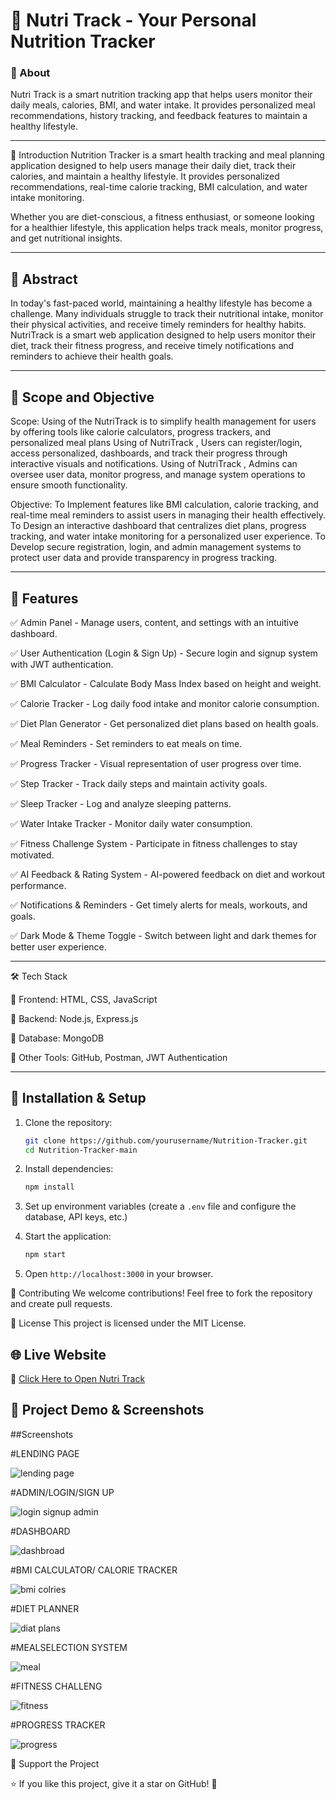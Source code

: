 # 🍏 Nutri Track - Your Personal Nutrition Tracker  


### 📌 About  
Nutri Track is a smart nutrition tracking app that helps users monitor their daily meals, calories, BMI, and water intake. It provides personalized meal recommendations, history tracking, and feedback features to maintain a healthy lifestyle.  

---


📖 Introduction
Nutrition Tracker is a smart health tracking and meal planning application designed to help users manage their daily diet, track their calories, and maintain a healthy lifestyle. It provides personalized recommendations, real-time calorie tracking, BMI calculation, and water intake monitoring.

Whether you are diet-conscious, a fitness enthusiast, or someone looking for a healthier lifestyle, this application helps track meals, monitor progress, and get nutritional insights.


---


## 📌 Abstract

In today's fast-paced world, maintaining a healthy lifestyle has become a challenge. Many individuals struggle to track their nutritional intake, monitor their physical activities, and receive timely reminders for healthy habits. NutriTrack is a smart web application designed to help users monitor their diet, track their fitness progress, and receive timely notifications and reminders to achieve their health goals.


---

## 📌 Scope and Objective

Scope:
 Using of the NutriTrack is to simplify health management for users by offering tools like calorie calculators, progress trackers, and personalized meal plans
Using of NutriTrack , Users can register/login, access personalized, dashboards, and track their progress through interactive visuals and notifications.
Using of NutriTrack  , Admins can oversee user data, monitor progress, and manage system operations to ensure smooth functionality.


Objective:
 To Implement features like BMI calculation, calorie tracking, and real-time meal reminders to assist users in managing their health effectively.
 To  Design an interactive dashboard that centralizes diet plans, progress tracking, and water intake monitoring for a personalized user experience.
 To Develop secure registration, login, and admin management systems to  protect user data and provide transparency in progress tracking.


---


## 📌 Features  

✅ Admin Panel - Manage users, content, and settings with an intuitive dashboard.

✅ User Authentication (Login & Sign Up) - Secure login and signup system with JWT authentication.

✅ BMI Calculator - Calculate Body Mass Index based on height and weight.

✅ Calorie Tracker - Log daily food intake and monitor calorie consumption.

✅ Diet Plan Generator - Get personalized diet plans based on health goals.

✅ Meal Reminders - Set reminders to eat meals on time.

✅ Progress Tracker - Visual representation of user progress over time.

✅ Step Tracker - Track daily steps and maintain activity goals.

✅ Sleep Tracker - Log and analyze sleeping patterns.

✅ Water Intake Tracker - Monitor daily water consumption.

✅ Fitness Challenge System - Participate in fitness challenges to stay motivated.

✅ AI Feedback & Rating System - AI-powered feedback on diet and workout performance.

✅ Notifications & Reminders - Get timely alerts for meals, workouts, and goals.

✅ Dark Mode & Theme Toggle - Switch between light and dark themes for better user experience.


---


🛠 Tech Stack

🔹 Frontend: HTML, CSS, JavaScript

🔹 Backend: Node.js, Express.js

🔹 Database: MongoDB


🔹 Other Tools: GitHub, Postman, JWT Authentication


---


## 📜 Installation & Setup
1. Clone the repository:
   ```sh
   git clone https://github.com/yourusername/Nutrition-Tracker.git
   cd Nutrition-Tracker-main
   ```
2. Install dependencies:
   ```sh
   npm install
   ```
3. Set up environment variables (create a `.env` file and configure the database, API keys, etc.)
   
4. Start the application:
   ```sh
   npm start
   ```
5. Open `http://localhost:3000` in your browser.






📢 Contributing
   We welcome contributions! Feel free to fork the repository and create pull requests.

   


📄 License
  This project is licensed under the MIT License.
  



## 🌐 Live Website  
🔗 [Click Here to Open Nutri Track]( https://jinalmore019.github.io/Nutrition-Tracker/)



## 🎥 Project Demo & Screenshots




##Screenshots

#LENDING PAGE

![lending page](https://github.com/user-attachments/assets/a93d7f1e-ae13-459b-845c-bbaf15d3b6ad)

#ADMIN/LOGIN/SIGN UP

![login signup admin](https://github.com/user-attachments/assets/88cb20c4-049c-43b1-b92d-27d6432a933c)

#DASHBOARD

![dashbroad](https://github.com/user-attachments/assets/fff83bf7-9822-4a8c-a967-0c0e5dcfc74a)

#BMI CALCULATOR/ CALORIE TRACKER

![bmi colries](https://github.com/user-attachments/assets/b5d0a41b-dcbd-43c2-87b2-2008c9aa2756)

#DIET PLANNER

![diat plans](https://github.com/user-attachments/assets/f031f032-4ed7-4d0d-8347-13290bc0061b)

#MEALSELECTION SYSTEM

![meal](https://github.com/user-attachments/assets/47e8d63d-fbe1-450f-a7db-3d69615bab35)

#FITNESS CHALLENG

![fitness](https://github.com/user-attachments/assets/07b12335-bdf6-4c28-8929-d01289ccbd70)

#PROGRESS TRACKER

![progress](https://github.com/user-attachments/assets/12dd0fe8-048e-4778-97a2-23926c09b3b6)








🌟 Support the Project

⭐ If you like this project, give it a star on GitHub! 🚀



